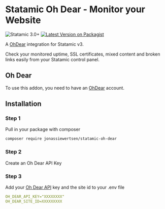 # Statamic Oh Dear - Monitor your Website
![Statamic 3.0+](https://img.shields.io/badge/Statamic-3.0+-FF269E?style=for-the-badge&link=https://statamic.com)
[![Latest Version on Packagist](https://img.shields.io/packagist/v/jonassiewertsen/statamic-oh-dear.svg?style=flat-square)](https://packagist.org/packages/jonassiewertsen/statamic-oh-dear)

A [OhDear](https://ohdear.app) integration for Statamic v3. 

Check your monitored uptime, SSL certificates, mixed content and broken links easily from your Statamic control panel. 

## Oh Dear 
To use this addon, you need to have an [OhDear](https://ohdear.app) account. 

## Installation
 ### Step 1
 Pull in your package with composer
 ```bash
composer require jonassiewertsen/statamic-oh-dear
```

### Step 2
Create an Oh Dear API Key

### Step 3
Add your [Oh Dear API](https://ohdear.app/docs/integrations/api/authentication#get-your-api-token) key and the site id to your .env file
```yaml
OH_DEAR_API_KEY="XXXXXXXX"
OH_DEAR_SITE_ID=XXXXXXXXX
```
